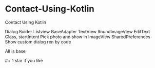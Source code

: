 # Contact-Using-Kotlin
Contact Using Kotlin

Dialog.Buider
Listview
BaseAdapter
TextView
RoundImageView
EditText
Class, startIntent
Pick photo and show in ImageView
SharedPreferences
Show custom dialog ren by code

All is base

#+ 1 star if you like
